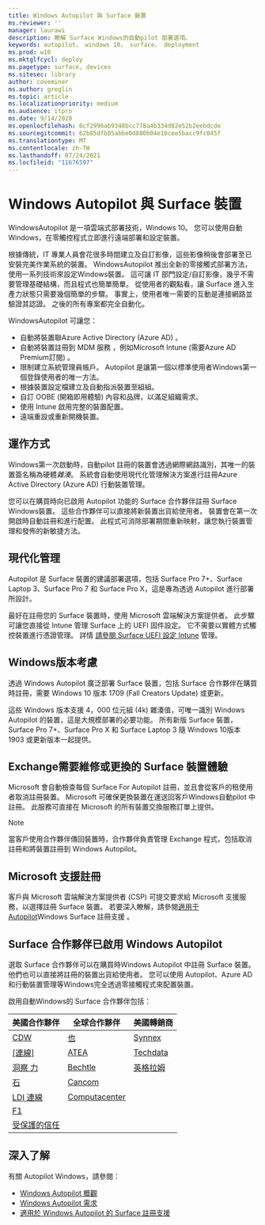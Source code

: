 ```yaml
---
title: Windows Autopilot 與 Surface 裝置
ms.reviewer: ''
manager: laurawi
description: 瞭解 Surface Windows的自動pilot 部署選項。
keywords: autopilot， windows 10， surface， deployment
ms.prod: w10
ms.mktglfcycl: deploy
ms.pagetype: surface, devices
ms.sitesec: library
author: coveminer
ms.author: greglin
ms.topic: article
ms.localizationpriority: medium
ms.audience: itpro
ms.date: 9/14/2020
ms.openlocfilehash: 6cf2996ab9348bcc778a4b334d82e52b2eebdcde
ms.sourcegitcommit: 62b85dfb85abbe0d880b04e1bcee5bacc9fc045f
ms.translationtype: MT
ms.contentlocale: zh-TW
ms.lasthandoff: 07/24/2021
ms.locfileid: "11676597"
---
```

# <a name="windows-autopilot-and-surface-devices"></a>Windows Autopilot 與 Surface 裝置

WindowsAutopilot 是一項雲端式部署技術，Windows 10。 您可以使用自動Windows，在零觸控程式立即進行遠端部署和設定裝置。

根據傳統，IT 專業人員會花很多時間建立及自訂影像，這些影像稍後會部署至已安裝完美作業系統的裝置。 WindowsAutopilot 推出全新的零接觸式部署方法，使用一系列技術來設定Windows裝置。 這可讓 IT 部門設定/自訂影像，幾乎不需要管理基礎結構，而且程式也簡單簡單。 從使用者的觀點看，讓 Surface 進入生產力狀態只需要幾個簡單的步驟。 事實上，使用者唯一需要的互動是連接網路並驗證其認證。 之後的所有專案都完全自動化。

WindowsAutopilot 可讓您：

- 自動將裝置聯Azure Active Directory (Azure AD) 。
- 自動將裝置註冊到 MDM 服務 ，例如Microsoft Intune (需要Azure AD Premium訂閱) 。
- 限制建立系統管理員帳戶。 Autopilot 是讓第一個以標準使用者Windows第一個登錄使用者的唯一方法。
- 根據裝置設定檔建立及自動指派裝置至組組。
- 自訂 OOBE (開箱即用體驗) 內容和品牌，以滿足組織需求。
- 使用 Intune 啟用完整的裝置配置。
- 遠端重設或重新開機裝置。

## <a name="how-it-works"></a>運作方式

Windows第一次啟動時，自動pilot 註冊的裝置會透過網際網路識別，其唯一的裝置簽名稱為硬體*雜湊*。 系統會自動使用現代化管理解決方案進行註冊Azure Active Directory (Azure AD) 行動裝置管理。

您可以在購買時向已啟用 Autopilot 功能的 Surface 合作夥伴註冊 Surface Windows裝置。 這些合作夥伴可以直接將新裝置出貨給使用者。 裝置會在第一次開啟時自動註冊和進行配置。 此程式可消除部署期間重新映射，讓您執行裝置管理和發佈的新敏捷方法。

## <a name="modern-management"></a>現代化管理

Autopilot 是 Surface 裝置的建議部署選項，包括 Surface Pro 7+、Surface Laptop 3、Surface Pro 7 和 Surface Pro X，這是專為透過 Autopilot 進行部署所設計。

 最好在註冊您的 Surface 裝置時，使用 Microsoft 雲端解決方案提供者。 此步驟可讓您直接從 Intune 管理 Surface 上的 UEFI 固件設定。 它不需要以實體方式觸控裝置進行憑證管理。 詳情 [請參閱 Surface UEFI 設定 Intune](surface-manage-dfci-guide.md) 管理。

## <a name="windows-version-considerations"></a>Windows版本考慮

透過 Windows Autopilot 廣泛部署 Surface 裝置，包括 Surface 合作夥伴在購買時註冊，需要 Windows 10 版本 1709 (Fall Creators Update) 或更新。

這些 Windows 版本支援 4，000 位元組 (4k) 雜湊值，可唯一識別 Windows Autopilot 的裝置，這是大規模部署的必要功能。 所有新版 Surface 裝置，Surface Pro 7+、Surface Pro X 和 Surface Laptop 3 隨 Windows 10版本 1903 或更新版本一起提供。

## <a name="exchange-experience-on-surface-devices-in-need-of-repair-or-replacement"></a>Exchange需要維修或更換的 Surface 裝置體驗

Microsoft 會自動檢查每個 Surface For Autopilot 註冊，並且會從客戶的租使用者取消註冊裝置。  Microsoft 可確保更換裝置在運送回客戶Windows自動pilot 中註冊。 此服務可直接在 Microsoft 的所有裝置交換服務訂單上提供。

> [!NOTE]
> 當客戶使用合作夥伴傳回裝置時，合作夥伴負責管理 Exchange 程式，包括取消註冊和將裝置註冊到 Windows Autopilot。

## <a name="microsoft-support-registration"></a>Microsoft 支援註冊

客戶與 Microsoft 雲端解決方案提供者 (CSP) 可提交要求給 Microsoft 支援服務，以選擇註冊 Surface 裝置。 若要深入瞭解，請參閱[適用于 Autopilot](surface-autopilot-registration-support.md)Windows Surface 註冊支援 。

## <a name="surface-partners-enabled-for-windows-autopilot"></a>Surface 合作夥伴已啟用 Windows Autopilot

選取 Surface 合作夥伴可以在購買時Windows Autopilot 中註冊 Surface 裝置。 他們也可以直接將註冊的裝置出貨給使用者。 您可以使用 Autopilot、Azure AD 和行動裝置管理等Windows完全透過零接觸程式來配置裝置。

啟用自動Windows的 Surface 合作夥伴包括：

| 美國合作夥伴 | 全球合作夥伴 | 美國轉銷商 |
|--------------|---------------|-------------------|
|  [CDW](https://www.cdw.com/) |  [也](https://www.also.com/ec/cms5/da_2800/2800-msportal/products-and-solutions/surface/surface-is-more/surface-and-wa/index.jsp) |  [Synnex](https://www.synnexcorp.com/us/microsoft/surface-autopilot/)  |
|  [[連線]](https://www.connection.com/brand/microsoft/microsoft-surface)   |  [ATEA](https://www.atea.com/) |  [Techdata](https://www.techdata.com/)  |
|  [洞察 力](https://www.insight.com/en_US/buy/partner/microsoft/surface/windows-autopilot.html)  |  [Bechtle](https://www.bechtle.com/marken/microsoft/microsoft-windows-autopilot) |  [英格拉姆](https://go.microsoft.com/fwlink/p/?LinkID=2128954)   |
|  [石](https://www.shi.com/Surface) |  [Cancom](https://www.cancom.de/) |    |
|  [LDI 連線](https://www.myldi.com/managed-it/)  |  [Computacenter](https://www.computacenter.com/uk) |    |
|  [F1](https://www.functiononeit.com/#empower)  |   |  |
|  [受保護的信任](https://go.microsoft.com/fwlink/p/?LinkID=2129005) | | |

## <a name="learn-more"></a>深入了解

有關 Autopilot Windows，請參閱：

- [Windows Autopilot 概觀](/windows/deployment/windows-autopilot/windows-10-autopilot)
- [Windows Autopilot 需求](/windows/deployment/windows-autopilot/windows-autopilot-requirements)
- [適用於 Windows Autopilot 的 Surface 註冊支援](surface-autopilot-registration-support.md)
